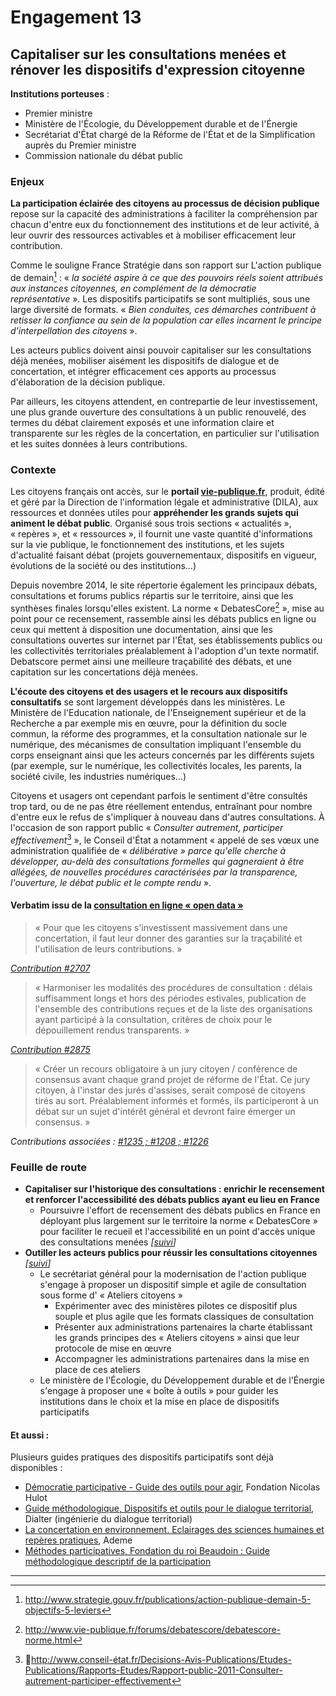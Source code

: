 # Engagement 13

## Capitaliser sur les consultations menées et rénover les dispositifs d'expression citoyenne

**Institutions porteuses** :
- Premier ministre
- Ministère de l'Écologie, du Développement durable et de l'Énergie
- Secrétariat d'État chargé de la Réforme de l'État et de la Simplification auprès du Premier ministre
- Commission nationale du débat public

### Enjeux

**La participation éclairée des citoyens au processus de décision publique** repose sur la capacité des administrations à faciliter la compréhension par chacun d'entre eux du fonctionnement des institutions et de leur activité, à leur ouvrir des ressources activables et à mobiliser efficacement leur contribution.

Comme le souligne France Stratégie dans son rapport sur L'action publique de demain[^1] : « _la société aspire à ce que des pouvoirs réels soient attribués aux instances citoyennes, en complément de la démocratie représentative_ ». Les dispositifs participatifs se sont multipliés, sous une large diversité de formats. « _Bien conduites, ces démarches contribuent à retisser la confiance au sein de la population car elles incarnent le principe d'interpellation des citoyens_ ».

Les acteurs publics doivent ainsi pouvoir capitaliser sur les consultations déjà menées, mobiliser aisément les dispositifs de dialogue et de concertation, et intégrer efficacement ces apports au processus d'élaboration de la décision publique.  

Par ailleurs, les citoyens attendent, en contrepartie de leur investissement, une plus grande ouverture des consultations à un public renouvelé, des termes du débat clairement exposés et une information claire et transparente sur les règles de la concertation, en particulier sur l'utilisation et les suites données à leurs contributions.

### Contexte

Les citoyens français ont accès, sur le **portail [vie-publique.fr](http://www.vie-publique.fr/)**, produit, édité et géré par la Direction de l'information légale et administrative (DILA), aux ressources et données utiles pour **appréhender les grands sujets qui animent le débat public**. Organisé sous trois sections « actualités », « repères », et « ressources », il fournit une vaste quantité d'informations sur la vie publique, le fonctionnement des institutions, et les sujets d'actualité faisant débat (projets gouvernementaux, dispositifs en vigueur, évolutions de la société ou des institutions…)

Depuis novembre 2014, le site répertorie également les principaux débats, consultations et forums publics répartis sur le territoire, ainsi que les synthèses finales lorsqu'elles existent. La norme « DebatesCore[^2] », mise au point pour ce recensement, rassemble ainsi les débats publics en ligne ou ceux qui mettent à disposition une documentation, ainsi que les consultations ouvertes sur internet par l'État, ses établissements publics ou les collectivités territoriales préalablement à l'adoption d'un texte normatif. Debatscore permet ainsi une meilleure traçabilité des débats, et une capitation sur  les concertations déjà menées.

**L'écoute des citoyens et des usagers et le recours aux dispositifs consultatifs** se sont largement développés dans les ministères. Le Ministère de l'Education nationale, de l'Enseignement supérieur et de la Recherche a par exemple mis en œuvre, pour la définition du socle commun, la réforme des programmes, et la consultation nationale sur le numérique, des mécanismes de consultation impliquant l'ensemble du corps enseignant ainsi que les acteurs concernés par les différents sujets (par exemple, sur le numérique, les collectivités locales, les parents, la société civile, les industries numériques…)

Citoyens et usagers ont cependant parfois le sentiment d'être consultés trop tard, ou de ne pas être réellement entendus, entraînant pour nombre d'entre eux le refus de s'impliquer à nouveau dans d'autres consultations. À l'occasion de son rapport public « _Consulter autrement, participer effectivement_[^3] », le Conseil d'État a notamment « appelé de ses vœux une administration qualifiée de « _délibérative » parce qu'elle cherche à développer, au-delà des consultations formelles qui gagneraient à être allégées, de nouvelles procédures caractérisées par la transparence, l'ouverture, le débat public et le compte rendu_ ».

#### Verbatim issu de la [consultation en ligne « open data »](http://contribuez.cnnumerique.fr/debat/open-gov-comment-faire-progresser-la-transparence-de-l%E2%80%99action-publique-et-la-participation)

> « Pour que les citoyens s'investissent massivement dans une concertation, il faut leur donner des garanties sur la traçabilité et l'utilisation de leurs contributions. »

_[Contribution #2707](http://contribuez.cnnumerique.fr/debat/95/avis/2707)_

> « Harmoniser les modalités des procédures de consultation : délais suffisamment longs et hors des périodes estivales, publication de l'ensemble des contributions reçues et de la liste des organisations ayant participé à la consultation, critères de choix pour le dépouillement rendus transparents. »

_[Contribution #2875](http://contribuez.cnnumerique.fr/debat/95/avis/2875)_

> « Créer un recours obligatoire à un jury citoyen / conférence de consensus avant chaque grand projet de réforme de l'État. Ce jury citoyen, à l'instar des jurés d'assises, serait composé de citoyens tirés au sort. Préalablement informés et formés, ils participeront à un débat sur un sujet d'intérêt général et devront faire émerger un consensus. »

_Contributions associées : [#1235 ; #1208 ; #1226](http://contribuez.cnnumerique.fr/debat/95/avis/887#subavis-1235)_

### Feuille de route

- **Capitaliser sur l'historique des consultations : enrichir le recensement et renforcer l'accessibilité des débats publics ayant eu lieu en France**
    - Poursuivre l'effort de recensement des débats publics en France en déployant plus largement sur le territoire la norme « DebatesCore » pour faciliter le recueil et l'accessibilité en un point d'accès unique des consultations menées
      _[[suivi](https://git.framasoft.org/etalab/suivi/issues/155)]_
- **Outiller les acteurs publics pour réussir les consultations citoyennes**
  _[[suivi](https://git.framasoft.org/etalab/suivi/issues/156)]_
    - Le secrétariat général pour la modernisation de l'action publique s'engage à proposer un dispositif simple et agile de consultation sous forme d' « Ateliers citoyens »
        - Expérimenter avec des ministères pilotes ce dispositif plus souple et plus agile que les formats classiques de consultation
        - Présenter aux administrations partenaires la charte établissant les grands principes des « Ateliers citoyens » ainsi que leur protocole de mise en œuvre
        - Accompagner les administrations partenaires dans la mise en place de ces ateliers
    - Le ministère de l'Écologie, du Développement durable et de l'Énergie s'engage à proposer une « boîte à outils » pour guider les institutions dans le choix et la mise en place de dispositifs participatifs

#### Et aussi :

Plusieurs guides pratiques des dispositifs participatifs sont déjà disponibles :

- [Démocratie participative - Guide des outils pour agir](http://think-tank.fnh.org/sites/default/files/documents/publications/publication_etat_deslieaux_democratie_participative_0.pdf),  Fondation Nicolas Hulot
- [Guide méthodologique, Dispositifs et outils pour le dialogue territorial](http://www.geyser.asso.fr/pdf/Dispositifs_et_outils_pour_le_dialogue_territorial_dialter2013.pdf), Dialter (ingénierie du dialogue territorial)
- [La concertation en environnement. Eclairages des sciences humaines et repères pratiques](http://www.pcet-ademe.fr/sites/default/files/La_concertation_en_environnement.pdf), Ademe
- [Méthodes participatives, Fondation du roi Beaudoin : Guide méthodologique descriptif de la participation](http://www.kbs-frb.be/uploadedfiles/kbs-frb/files/fr/pub_1600_methodesparticipatives.pdf)

----

[^1]: http://www.strategie.gouv.fr/publications/action-publique-demain-5-objectifs-5-leviers

[^2]: http://www.vie-publique.fr/forums/debatescore/debatescore-norme.html

[^3]: http://www.conseil-état.fr/Decisions-Avis-Publications/Etudes-Publications/Rapports-Etudes/Rapport-public-2011-Consulter-autrement-participer-effectivement
